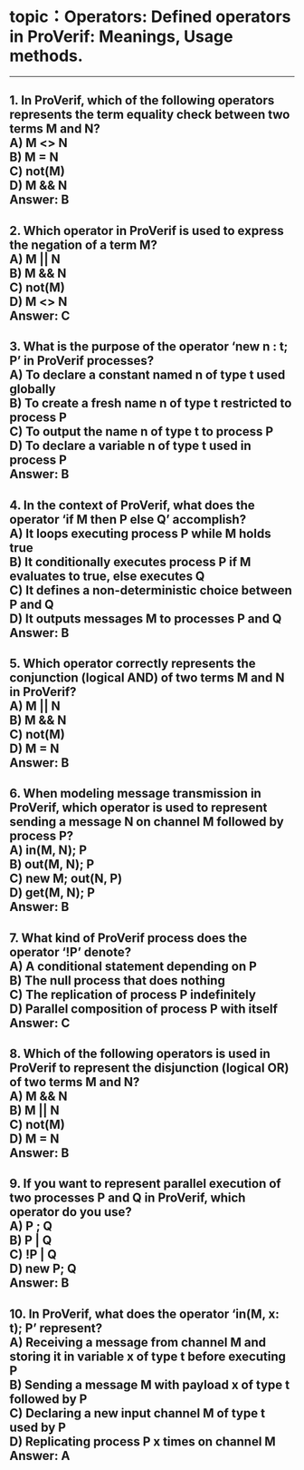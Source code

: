 # topic：Operators: Defined operators in ProVerif: Meanings, Usage methods.

---
**1. In ProVerif, which of the following operators represents the term equality check between two terms M and N?**  
A) M <> N  
B) M = N  
C) not(M)  
D) M && N  
**Answer:** B  
---

**2. Which operator in ProVerif is used to express the negation of a term M?**  
A) M || N  
B) M && N  
C) not(M)  
D) M <> N  
**Answer:** C  
---

**3. What is the purpose of the operator ‘new n : t; P’ in ProVerif processes?**  
A) To declare a constant named n of type t used globally  
B) To create a fresh name n of type t restricted to process P  
C) To output the name n of type t to process P  
D) To declare a variable n of type t used in process P  
**Answer:** B  
---

**4. In the context of ProVerif, what does the operator ‘if M then P else Q’ accomplish?**  
A) It loops executing process P while M holds true  
B) It conditionally executes process P if M evaluates to true, else executes Q  
C) It defines a non-deterministic choice between P and Q  
D) It outputs messages M to processes P and Q  
**Answer:** B  
---

**5. Which operator correctly represents the conjunction (logical AND) of two terms M and N in ProVerif?**  
A) M || N  
B) M && N  
C) not(M)  
D) M = N  
**Answer:** B  
---

**6. When modeling message transmission in ProVerif, which operator is used to represent sending a message N on channel M followed by process P?**  
A) in(M, N); P  
B) out(M, N); P  
C) new M; out(N, P)  
D) get(M, N); P  
**Answer:** B  
---

**7. What kind of ProVerif process does the operator ‘!P’ denote?**  
A) A conditional statement depending on P  
B) The null process that does nothing  
C) The replication of process P indefinitely  
D) Parallel composition of process P with itself  
**Answer:** C  
---

**8. Which of the following operators is used in ProVerif to represent the disjunction (logical OR) of two terms M and N?**  
A) M && N  
B) M || N  
C) not(M)  
D) M = N  
**Answer:** B  
---

**9. If you want to represent parallel execution of two processes P and Q in ProVerif, which operator do you use?**  
A) P ; Q  
B) P | Q  
C) !P | Q  
D) new P; Q  
**Answer:** B  
---

**10. In ProVerif, what does the operator ‘in(M, x: t); P’ represent?**  
A) Receiving a message from channel M and storing it in variable x of type t before executing P  
B) Sending a message M with payload x of type t followed by P  
C) Declaring a new input channel M of type t used by P  
D) Replicating process P x times on channel M  
**Answer:** A  
---